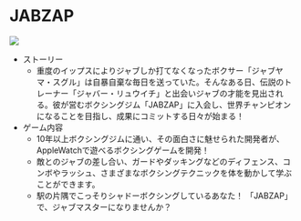 # JABZAP
[![](https://img.youtube.com/vi/PRZOzMkJY3Q/0.jpg)](https://www.youtube.com/watch?v=PRZOzMkJY3Q)
- ストーリー
    - 重度のイップスによりジャブしか打てなくなったボクサー「ジャブヤマ・スグル」は自暴自棄な毎日を送っていた。そんなある日、伝説のトレーナー「ジャバー・リュウイチ」と出会いジャブの才能を見出される。彼が営むボクシングジム「JABZAP」に入会し、世界チャンピオンになることを目指し、成果にコミットする日々が始まる！
- ゲーム内容
    - 10年以上ボクシングジムに通い、その面白さに魅せられた開発者が、AppleWatchで遊べるボクシングゲームを開発！
    - 敵とのジャブの差し合い、ガードやダッキングなどのディフェンス、コンボやラッシュ、さまざまなボクシングテクニックを体を動かして学ぶことができます。
    - 駅の片隅でこっそりシャドーボクシングしているあなた！
      「JABZAP」で、ジャブマスターになりませんか？

